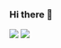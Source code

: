 ### Hi there 👋

 <img src="https://img.shields.io/badge/Java-2F2625?style=flat-square&logo=coffeescript&logoColor=white"/> <img src="https://img.shields.io/badge/Python-3776AB?style=flat-square&logo=python&logoColor=white"/>

<!--
**GoSoonJo/GoSoonJo** is a ✨ _special_ ✨ repository because its `README.md` (this file) appears on your GitHub profile.

Here are some ideas to get you started:

- 🔭 I’m currently working on ...
- 🌱 I’m currently learning ...
- 👯 I’m looking to collaborate on ...
- 🤔 I’m looking for help with ...
- 💬 Ask me about ...
- 📫 How to reach me: ...
- 😄 Pronouns: ...
- ⚡ Fun fact: ...
-->
